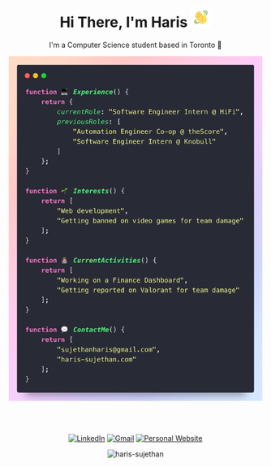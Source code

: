 <h1 align="center">
  Hi There, I'm Haris
  <img src="wavegif.gif" width="40"/>
</h1>
<p align="center">I'm a Computer Science student based in Toronto 📍</p>
<p align="center">
  <img src="code.png" width="500" alt="Code image"/>
</p>
<br><br>

<div align="center">
  
  [![LinkedIn](https://img.shields.io/badge/linkedin-%230077B5.svg?logo=linkedin&logoColor=white)](https://www.linkedin.com/in/haris-sujethan/)
  [![Gmail](https://img.shields.io/badge/Gmail-D14836?logo=gmail&logoColor=white)](mailto:sujethanharis@gmail)
  [![Personal Website](https://img.shields.io/badge/Personal_Website-black)](https://www.haris-sujethan.com)
  
<div>
  
<p align="center"> <img src="https://komarev.com/ghpvc/?username=haris-sujethan&label=Profile%20views&color=0e75b6&style=flat" alt="haris-sujethan" /> </p>
